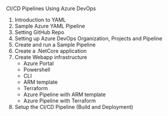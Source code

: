 CI/CD Pipelines Using Azure DevOps

1. Introduction to YAML
2. Sample Azure YAML Pipeline
3. Setting GitHub Repo
4. Setting up Azure DevOps Organization, Projects and Pipeline
5. Create and run a Sample Pipeline
6. Create a .NetCore application
7. Create Webapp infrastructure 
   - Azure Portal
   - Powershell
   - CLI
   - ARM template
   - Terraform
   - Azure Pipeline with ARM template
   - Azure Pipeline with Terraform 
8. Setup the CI/CD Pipeline (Build and Deployment)

